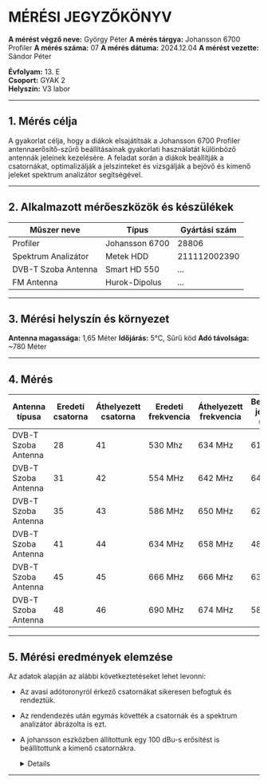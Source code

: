 
# MÉRÉSI JEGYZŐKÖNYV

**A mérést végző neve:** György Péter
**A mérés tárgya:** Johansson 6700 Profiler
**A mérés száma:**  07
**A mérés dátuma:**  2024.12.04
**A mérést vezette:** Sándor Péter  

**Évfolyam:** 13. E  
**Csoport:** GYAK 2  
**Helyszín:**   V3 labor

---

## 1. Mérés célja

A gyakorlat célja, hogy a diákok elsajátítsák a Johansson 6700 Profiler antennaerősítő-szűrő beállításainak gyakorlati használatát különböző antennák jeleinek kezelésére. A feladat során a diákok beállítják a csatornákat, optimalizálják a jelszinteket és vizsgálják a bejövő és kimenő jeleket spektrum analizátor segítségével.

---

## 2. Alkalmazott mérőeszközök és készülékek

| Műszer neve                         | Típus       | Gyártási szám |
| ----------------------------------- | ----------- | ------------- |
| Profiler  |                Johansson 6700              | 28806          |
| Spektrum Analizátor                 | Metek HDD          | 211112002390|
| DVB-T Szoba Antenna                       | Smart HD 550     | ...    |
| FM Antenna                       | Hurok-Dipolus     | ...    |

---

## 3. Mérési helyszín és környezet
**Antenna magassága:** 1,65 Méter
**Időjárás:** 5°C, Sűrű köd
**Adó távolsága:**  ~780 Méter

---

## 4.  Mérés
| Antenna típusa    | Eredeti csatorna  | Áthelyezett csatorna | Eredeti frekvencia | Áthelyezett frekvencia | Bemeneti jelszint (dBu) | Kimeneti jelszint (dBu) |
|--------------------------|-------------------|----------------------|--------------------|------------------------|------------------------|------------------------|
| DVB-T Szoba Antenna | 28         | 41            | 530 Mhz            | 634 MHz                |             61          | ~100           |
| DVB-T Szoba Antenna | 31         | 42            | 554 MHz            | 642 MHz                |             64          | ~100           |
| DVB-T Szoba Antenna | 35         | 43            | 586 MHz            | 650 MHz                |             62          | ~100           |
| DVB-T Szoba Antenna | 41         | 44            | 634 MHz            | 658 MHz                |             48          | ~100           |
| DVB-T Szoba Antenna | 45         | 45            | 666 MHz            | 666 MHz                |             63          | ~100           |
| DVB-T Szoba Antenna | 48         | 46            | 690 MHz            | 674 MHz                |             58          | ~100           |

---

## 5. Mérési eredmények elemzése
Az adatok alapján az alábbi következtetéseket lehet levonni:

- Az avasi adótoronyról érkező csatornákat sikeresen befogtuk és rendeztük.
- Az rendendezés után egymás követték a csatornák és a spektrum analizátor ábrázolta is ezt.
- A johansson eszközben állítottunk egy 100 dBu-s erősítést is beállítottunk a kimenő csatornákra. 
  <details summary>
  
  ![its_snapshot_0004](https://github.com/user-attachments/assets/2f111542-4d61-4703-ab87-aa67ebedad50)
  ![its_snapshot_0003](https://github.com/user-attachments/assets/d9c9e5ed-3fe1-4a06-98a5-6dd57d3704b3)

  </details>
 
---
